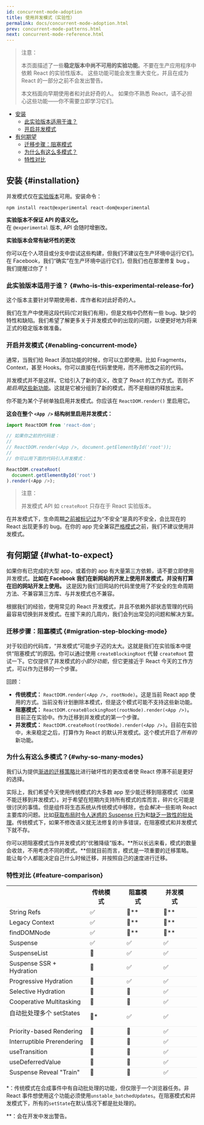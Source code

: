 ```yaml
---
id: concurrent-mode-adoption
title: 使用并发模式（实验性）
permalink: docs/concurrent-mode-adoption.html
prev: concurrent-mode-patterns.html
next: concurrent-mode-reference.html
---
```


>注意：
>
>本页面描述了一些**稳定版本中尚不可用的实验功能**。不要在生产应用程序中依赖 React 的实验性版本。 这些功能可能会发生重大变化，并且在成为 React 的一部分之前不会发出警告。
>
>本文档面向早期使用者和对此好奇的人。 如果你不熟悉 React，请不必担心这些功能——你不需要立即学习它们。

- [安装](#installation)
  - [此实验版本适用于谁？](#who-is-this-experimental-release-for)
  - [开启并发模式](#enabling-concurrent-mode)
- [有何期望](#what-to-expect)
  - [迁移步骤：阻塞模式](#migration-step-blocking-mode)
  - [为什么有这么多模式？](#why-so-many-modes)
  - [特性对比](#feature-comparison)

## 安装 {#installation}

并发模式仅在[实验版本](/blog/2019/10/22/react-release-channels.html#experimental-channel)可用。安装命令：

```
npm install react@experimental react-dom@experimental
```

**实验版本不保证 API 的语义化。**  
在 `@experimental` 版本, API 会随时增删改。

**实验版本会常有破坏性的更改**

你可以在个人项目或分支中尝试这些构建，但我们不建议在生产环境中运行它们。在 Facebook，我们“确实”在生产环境中运行它们，但我们也在那里修复 bug 。我们提醒过你了！

### 此实验版本适用于谁？ {#who-is-this-experimental-release-for}

这个版本主要针对早期使用者、库作者和对此好奇的人。

我们在生产中使用这段代码(它对我们有用)，但是文档中仍然有一些 bug、缺少的特性和缺陷。我们希望了解更多关于并发模式中的出现的问题，以便更好地为将来正式的稳定版本做准备。

### 开启并发模式 {#enabling-concurrent-mode}

通常，当我们给 React 添加功能的时候，你可以立即使用。比如 Fragments， Context，甚至 Hooks。你可以直接在代码里使用，而不用修改之前的代码。

并发模式并不是这样。它给引入了新的语义，改变了 React 的工作方式。否则*不能启用*[这些新功能](/docs/concurrent-mode-patterns.html)。这就是它被分组到了新的模式，而不是相继的释放出来。

你不能为某个子树单独启用并发模式。你应该在  `ReactDOM.render()` 里启用它。

**这会在整个 `<App />` 结构树里启用并发模式：**

```js
import ReactDOM from 'react-dom';

// 如果你之前的代码是：
//
// ReactDOM.render(<App />, document.getElementById('root'));
//
// 你可以用下面的代码引入并发模式：

ReactDOM.createRoot(
  document.getElementById('root')
).render(<App />);
```

>注意：
>
>并发模式 API 如 `createRoot` 只存在于 React 实验版本。

在并发模式下，生命周期[之前被标记过](https://reactjs.org/blog/2018/03/27/update-on-async-rendering.html)为“不安全”是真的不安全，会比现在的 React 出现更多的 bug。在你的 app 完全兼容[严格模式](https://reactjs.org/docs/strict-mode.html)之前，我们不建议使用并发模式。

## 有何期望 {#what-to-expect}

如果你有已完成的大型 app，或着你的 app 有大量第三方依赖，请不要立即使用并发模式。**比如在 Facebook 我们在新网站的开发上使用并发模式，并没有打算在旧的网站开发上使用。** 这是因为我们旧网站的代码里使用了不安全的生命周期方法、不兼容第三方库、与并发模式也不兼容。

根据我们的经验，使用常见的 React 开发模式，并且不依赖外部状态管理的代码最容易切换到并发模式。在接下来的几周内，我们会列出常见的问题和解决方案。

### 迁移步骤：阻塞模式 {#migration-step-blocking-mode}

对于较旧的代码库，“并发模式”可能步子迈的太大。这就是我们在实验版本中提供“阻塞模式”的原因。你可以通过使用 `createBlockingRoot` 代替 `createRoot` 尝试一下。它仅提供了并发模式的*小部分功能*，但它更接近于 React 今天的工作方式，可以作为迁移的一个步骤。

回顾：

* **传统模式：** `ReactDOM.render(<App />, rootNode)`。这是当前 React app 使用的方式。当前没有计划删除本模式，但是这个模式可能不支持这些新功能。
* **阻塞模式：** `ReactDOM.createBlockingRoot(rootNode).render(<App />)`。目前正在实验中。作为迁移到并发模式的第一个步骤。
* **并发模式：** `ReactDOM.createRoot(rootNode).render(<App />)`。目前在实验中，未来稳定之后，打算作为 React 的默认开发模式。这个模式开启了*所有的*新功能。

### 为什么有这么多模式？{#why-so-many-modes}

我们认为提供[渐进的迁移策略](/docs/faq-versioning.html#commitment-to-stability)比进行破坏性的更改或者使 React 停滞不前是更好的选择。

实际上，我们希望今天使用传统模式的大多数 app 至少能迁移到阻塞模式（如果不能迁移到并发模式）。对于希望在短期内支持所有模式的库而言，碎片化可能是很讨厌的事情。但是组件将生态系统从传统模式中移除，也会*解决*一些影响 React 主要库的问题。比如[获取布局时令人迷惑的 Suspense 行为](https://github.com/facebook/react/issues/14536)和[缺乏一致性的批处理](https://github.com/facebook/react/issues/15080)。传统模式下，如果不修改语义就无法修复的许多错误，在阻塞模式和并发模式下就不存。

你可以把阻塞模式当作并发模式的“优雅降级”版本。**所以长远来看，模式的数量会收敛，不用考虑不同的模式。**但就目前而言，模式是一项重要的迁移策略。能让每个人都能决定自己什么时候迁移，并按照自己的速度进行迁移。

### 特性对比 {#feature-comparison}

<style>
  #feature-table table { border-collapse: collapse; }
  #feature-table th { padding-right: 30px; }
  #feature-table tr { border-bottom: 1px solid #eee; }
</style>

<div id="feature-table">

|   |传统模式  |阻塞模式  |并发模式  |
|---  |---  |---  |---  |
|String Refs  |✅  |🚫**  |🚫**  |
|Legacy Context |✅  |🚫**  |🚫**  |
|findDOMNode  |✅  |🚫**  |🚫**  |
|Suspense |✅  |✅  |✅  |
|SuspenseList |🚫  |✅  |✅  |
|Suspense SSR + Hydration |🚫  |✅  |✅  |
|Progressive Hydration  |🚫  |✅  |✅  |
|Selective Hydration  |🚫  |🚫  |✅  |
|Cooperative Multitasking |🚫  |🚫  |✅  |
|自动批处理多个 setStates     |🚫* |✅  |✅  |
|Priority-based Rendering |🚫  |🚫  |✅  |
|Interruptible Prerendering |🚫  |🚫  |✅  |
|useTransition  |🚫  |🚫  |✅  |
|useDeferredValue |🚫  |🚫  |✅  |
|Suspense Reveal "Train"  |🚫  |🚫  |✅  |

</div>

\*：传统模式在合成事件中有自动批处理的功能，但仅限于一个浏览器任务。非 React 事件想使用这个功能必须使用`unstable_batchedUpdates`。在阻塞模式和并发模式下，所有的`setState`在默认情况下都是批处理的。

\*\*：会在开发中发出警告。

